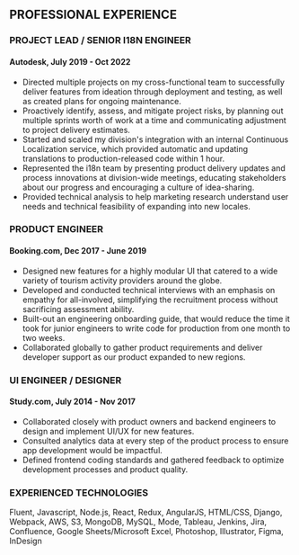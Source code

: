 ## PROFESSIONAL EXPERIENCE
### PROJECT LEAD / SENIOR I18N ENGINEER
#### Autodesk, July 2019 - Oct 2022
- Directed multiple projects on my cross-functional team to successfully deliver features from ideation through deployment and testing, as well as created plans for ongoing maintenance.
- Proactively identify, assess, and mitigate project risks, by planning out multiple sprints worth of work at a time and communicating adjustment to project delivery estimates.
- Started and scaled my division's integration with an internal Continuous Localization service, which provided automatic and updating translations to production-released code within 1 hour. 
- Represented the i18n team by presenting product delivery updates and process innovations at division-wide meetings, educating stakeholders about our progress and encouraging a culture of idea-sharing.
- Provided technical analysis to help marketing research understand user needs and technical feasibility of expanding into new locales.

### PRODUCT ENGINEER
#### Booking.com, Dec 2017 - June 2019
- Designed new features for a highly modular UI that catered to a wide variety of tourism activity providers around the globe.
- Developed and conducted technical interviews with an emphasis on empathy for all-involved, simplifying the recruitment process without sacrificing assessment ability.
- Built-out an engineering onboarding guide, that would reduce the time it took for junior engineers to write code for production from one month to two weeks.
- Collaborated globally to gather product requirements and deliver developer support as our product expanded to new regions.

### UI ENGINEER / DESIGNER
#### Study.com, July 2014 - Nov 2017
- Collaborated closely with product owners and backend engineers to design and implement UI/UX for new features.
- Consulted analytics data at every step of the product process to ensure app development would be impactful.
- Defined frontend coding standards and gathered feedback to optimize development processes and product quality.

### EXPERIENCED TECHNOLOGIES
Fluent, Javascript, Node.js, React, Redux, AngularJS, HTML/CSS, Django, Webpack, AWS, S3, MongoDB, MySQL, Mode, Tableau, Jenkins, Jira, Confluence, Google Sheets/Microsoft Excel, Photoshop, Illustrator, Figma, InDesign
